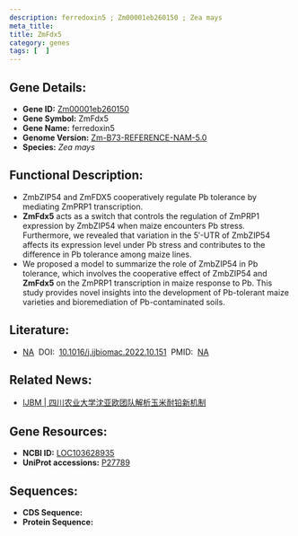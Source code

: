 ```yaml
---
description: ferredoxin5 ; Zm00001eb260150 ; Zea mays
meta_title:
title: ZmFdx5
category: genes
tags: [  ]
---
```


## Gene Details:
- **Gene ID:**	[Zm00001eb260150](https://www.maizegdb.org/gene_center/gene/Zm00001eb260150)
- **Gene Symbol:** ZmFdx5
- **Gene Name:** ferredoxin5
- **Genome Version:** [Zm-B73-REFERENCE-NAM-5.0](https://www.maizegdb.org/genome/assembly/Zm-B73-REFERENCE-NAM-5.0)
- **Species:** *Zea mays*

## Functional Description:
   - ZmbZIP54 and ZmFDX5 cooperatively regulate Pb tolerance by mediating ZmPRP1 transcription.
   - **ZmFdx5** acts as a switch that controls the regulation of ZmPRP1 expression by ZmbZIP54 when maize encounters Pb stress. Furthermore, we revealed that variation in the 5′-UTR of ZmbZIP54 affects its expression level under Pb stress and contributes to the difference in Pb tolerance among maize lines.
   - We proposed a model to summarize the role of ZmbZIP54 in Pb tolerance, which involves the cooperative effect of ZmbZIP54 and **ZmFdx5** on the ZmPRP1 transcription in maize response to Pb. This study provides novel insights into the development of Pb-tolerant maize varieties and bioremediation of Pb-contaminated soils.

## Literature:
   - [NA]( https://www.sciencedirect.com/science/article/pii/S0141813022023935)&nbsp;&nbsp;DOI:&nbsp;&nbsp;[10.1016/j.ijbiomac.2022.10.151](https://www.sciencedirect.com/science/article/pii/S0141813022023935)&nbsp;&nbsp;PMID:&nbsp;&nbsp;[NA](https://pubmed.ncbi.nlm.nih.gov/NA/)

## Related News:
   - [IJBM | 四川农业大学沈亚欧团队解析玉米耐铅新机制](https://mp.weixin.qq.com/s?__biz=Mzg3MDEwNDEyMg==&mid=2247539925&idx=5&sn=2b7b83df05d577665f5b8595cf2e17d4&chksm=ce90f180f9e77896b0c176034175f8774293db8abcfc56cb18d16b971c311e154f6f5d5bca42&scene=27#wechat_redirect)

## Gene Resources:
- **NCBI ID:** [LOC103628935](https://www.ncbi.nlm.nih.gov/gene/?term=LOC103628935)
- **UniProt accessions:** [P27789](https://www.uniprot.org/uniprotkb/P27789/entry)

## Sequences:
- **CDS Sequence:**
- **Protein Sequence:**
